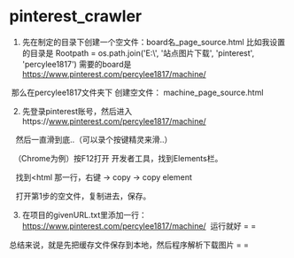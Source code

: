 # pinterest_crawler

1. 先在制定的目录下创建一个空文件：board名_page_source.html
  比如我设置的目录是 Rootpath = os.path.join('E:\\', '站点图片下载', 'pinterest', 'percylee1817')
  需要的board是 https://www.pinterest.com/percylee1817/machine/
  
  那么在percylee1817文件夹下 创建空文件： machine_page_source.html
  
  
2. 先登录pinterest账号，然后进入https://www.pinterest.com/percylee1817/machine/

    然后一直滑到底..（可以录个按键精灵来滑..）
    
   （Chrome为例）按F12打开 开发者工具，找到Elements栏。
   
    找到<html 那一行，右键 -> copy -> copy element
    
    打开第1步的空文件，复制进去，保存。
    
    
3. 在项目的givenURL.txt里添加一行：https://www.pinterest.com/percylee1817/machine/
  运行就好 = =
  
  
总结来说，就是先把缓存文件保存到本地，然后程序解析下载图片 = =
